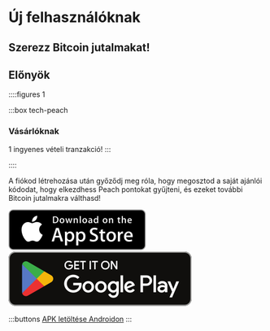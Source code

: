 # Új felhasználóknak

## Szerezz Bitcoin jutalmakat!

## Előnyök

::::figures 1

:::box tech-peach

### Vásárlóknak

1 ingyenes vételi tranzakció!
:::

::::

A fiókod létrehozása után győződj meg róla, hogy megosztod a saját ajánlói kódodat, hogy elkezdhess Peach pontokat gyűjteni, és ezeket további Bitcoin jutalmakra válthasd!

<div>
  <div class="md:flex items-center justify-center">
    <a href="https://testflight.apple.com/join/wfSPFEWG"><img class="h-180px md:h-90px" src="/img/home/download-on-the-app-store.svg" alt="Töltsd le az Apple Store-ból"></a>
    <a class="md:ml-4" href="https://play.google.com/store/apps/details?id=com.peachbitcoin.peach.mainnet"><img class="h-180px md:h-90px" src="/img/home/get-it-on-google-play.svg" alt="Szerezd meg a Google Playen"></a>
  </div>

:::buttons
[APK letöltése Androidon](/apk/)
:::

</div>

